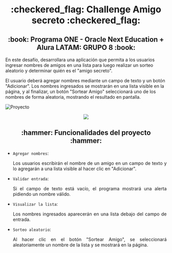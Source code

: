<h1 align="center"> :checkered_flag: Challenge Amigo secreto :checkered_flag:  </h1>
<h2 align="center"> :book:  Programa ONE - Oracle Next Education + Alura LATAM: GRUPO 8 :book: </h2>
<p>En este desafío, desarrollara una aplicación que permita a los usuarios ingresar nombres de amigos en una lista para luego realizar un sorteo aleatorio y determinar quién es el "amigo secreto".
 </p>
 <p>El usuario deberá agregar nombres mediante un campo de texto y un botón "Adicionar". Los nombres ingresados se mostrarán en una lista visible en la página, y al finalizar, un botón "Sortear Amigo" seleccionará uno de los nombres de forma aleatoria, mostrando el resultado en pantalla.</p>
 
 ![Proyecto](https://github.com/user-attachments/assets/f4447072-e54f-46e2-98bd-34806ad33788)

<p align="center">  <img src="https://img.shields.io/badge/STATUS-EN%20DESAROLLO-green"> </p>

<h2  align="center"> :hammer: Funcionalidades del proyecto :hammer: </h2>

- `Agregar nombres`: <p align="justify"> Los usuarios escribirán el nombre de un amigo en un campo de texto y lo agregarán a una lista visible al hacer clic en "Adicionar".</p>
- `Validar entrada`: <p align="justify">Si el campo de texto está vacío, el programa mostrará una alerta pidiendo un nombre válido.</p>
-  `Visualizar la lista`: <p align="justify">Los nombres ingresados aparecerán en una lista debajo del campo de entrada.</p>
-  `Sorteo aleatorio`: <p align="justify"> Al hacer clic en el botón "Sortear Amigo", se seleccionará aleatoriamente un nombre de la lista y se mostrará en la página.</p>
